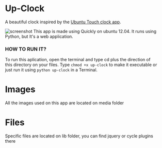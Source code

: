 Up-Clock
========

A beautiful clock inspired by the [Ubuntu Touch clock app](https://wiki.ubuntu.com/Touch/CoreApps/Clock).

![screenshot](https://dl.dropboxusercontent.com/u/84627545/app.png)
This app is made using Quickly on ubuntu 12.04. It runs using Python, but It's a web application.


<h3>HOW TO RUN IT?</h3>

To run this aplication, open the terminal and type cd plus the direction of this directory on your files. Type `chmod +x up-clock` to make it executable or just run it using `python up-clock` in a Terminal.


Images
========

All the images used on this app are located on media folder


Files
========

Specific files are located on lib folder, you can find jquery or cycle plugins there 
